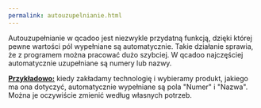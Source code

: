 ```yaml
---
permalink: autouzupelnianie.html
---
```

 Autouzupełnianie w qcadoo jest niezwykle przydatną funkcją, dzięki której pewne wartości pól wypełniane są automatycznie. Takie działanie sprawia, że z programem można pracować dużo szybciej. W qcadoo najczęściej automatycznie uzupełniane są numery lub nazwy.&nbsp; 

**<u>Przykładowo:</u>** kiedy zakładamy technologię i wybieramy produkt, jakiego ma ona dotyczyć, automatycznie wypełniane są pola "Numer" i "Nazwa". Można je oczywiście zmienić według własnych potrzeb.&nbsp;

